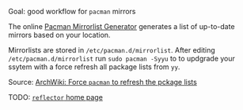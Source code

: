 Goal: good workflow for `pacman` mirrors

The online [Pacman Mirrorlist Generator](https://archlinux.org/mirrorlist/) generates a list of up-to-date mirrors based on your location.

Mirrorlists are stored in `/etc/pacman.d/mirrorlist`.
After editing `/etc/pacman.d/mirrorlist` run `sudo pacman -Syyu` to to updgrade your ssytem with a force refresh all package lists from `yy`.

Source: [ArchWiki: Force `pacman` to refresh the pckage lists](https://wiki.archlinux.org/title/Mirrors#Force_pacman_to_refresh_the_package_lists)

TODO: [`reflector` home page](https://xyne.dev/projects/reflector/)
